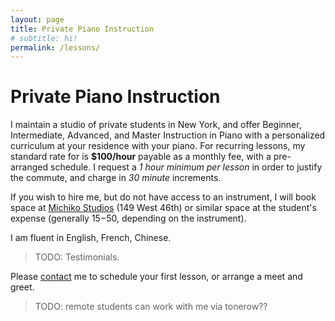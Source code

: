 ```yaml
---
layout: page
title: Private Piano Instruction
# subtitle: hi!
permalink: /lessons/
---
```


Private Piano Instruction
=========================

I maintain a studio of private students in New York, and offer Beginner, Intermediate, Advanced, and Master Instruction in Piano with a personalized curriculum at your residence with your piano.
For recurring lessons, my standard rate for is **$100/hour** payable as a monthly fee, with a pre-arranged schedule.
I request a *1 hour minimum per lesson* in order to justify the commute, and charge in *30 minute* increments.

If you wish to hire me, but do not have access to an instrument, I will book space at [Michiko Studios](https://www.michikostudios.com/) (149 West 46th) or similar space at the student's expense (generally $15-$50, depending on the instrument).

I am fluent in English, French, Chinese.

> TODO:
> Testimonials.

Please <a href="/#contact">contact</a> me to schedule your first lesson, or arrange a meet and greet.

> TODO: remote students can work with me via tonerow??
